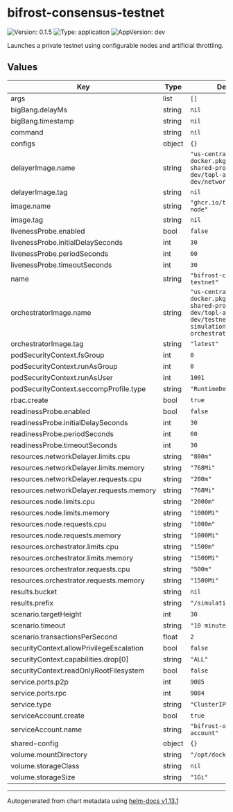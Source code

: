 # bifrost-consensus-testnet

![Version: 0.1.5](https://img.shields.io/badge/Version-0.1.5-informational?style=flat-square) ![Type: application](https://img.shields.io/badge/Type-application-informational?style=flat-square) ![AppVersion: dev](https://img.shields.io/badge/AppVersion-dev-informational?style=flat-square)

Launches a private testnet using configurable nodes and artificial throttling.

## Values

| Key | Type | Default | Description |
|-----|------|---------|-------------|
| args | list | `[]` |  |
| bigBang.delayMs | string | `nil` |  |
| bigBang.timestamp | string | `nil` |  |
| command | string | `nil` |  |
| configs | object | `{}` |  |
| delayerImage.name | string | `"us-central1-docker.pkg.dev/topl-shared-project-dev/topl-artifacts-dev/network-delayer"` |  |
| delayerImage.tag | string | `nil` |  |
| image.name | string | `"ghcr.io/topl/bifrost-node"` |  |
| image.tag | string | `nil` |  |
| livenessProbe.enabled | bool | `false` |  |
| livenessProbe.initialDelaySeconds | int | `30` |  |
| livenessProbe.periodSeconds | int | `60` |  |
| livenessProbe.timeoutSeconds | int | `30` |  |
| name | string | `"bifrost-consensus-testnet"` |  |
| orchestratorImage.name | string | `"us-central1-docker.pkg.dev/topl-shared-project-dev/topl-artifacts-dev/testnet-simulation-orchestrator"` |  |
| orchestratorImage.tag | string | `"latest"` |  |
| podSecurityContext.fsGroup | int | `0` |  |
| podSecurityContext.runAsGroup | int | `0` |  |
| podSecurityContext.runAsUser | int | `1001` |  |
| podSecurityContext.seccompProfile.type | string | `"RuntimeDefault"` |  |
| rbac.create | bool | `true` |  |
| readinessProbe.enabled | bool | `false` |  |
| readinessProbe.initialDelaySeconds | int | `30` |  |
| readinessProbe.periodSeconds | int | `60` |  |
| readinessProbe.timeoutSeconds | int | `30` |  |
| resources.networkDelayer.limits.cpu | string | `"800m"` |  |
| resources.networkDelayer.limits.memory | string | `"768Mi"` |  |
| resources.networkDelayer.requests.cpu | string | `"200m"` |  |
| resources.networkDelayer.requests.memory | string | `"768Mi"` |  |
| resources.node.limits.cpu | string | `"2000m"` |  |
| resources.node.limits.memory | string | `"1000Mi"` |  |
| resources.node.requests.cpu | string | `"1000m"` |  |
| resources.node.requests.memory | string | `"1000Mi"` |  |
| resources.orchestrator.limits.cpu | string | `"1500m"` |  |
| resources.orchestrator.limits.memory | string | `"1500Mi"` |  |
| resources.orchestrator.requests.cpu | string | `"500m"` |  |
| resources.orchestrator.requests.memory | string | `"1500Mi"` |  |
| results.bucket | string | `nil` |  |
| results.prefix | string | `"/simulation/results/"` |  |
| scenario.targetHeight | int | `30` |  |
| scenario.timeout | string | `"10 minutes"` |  |
| scenario.transactionsPerSecond | float | `2` |  |
| securityContext.allowPrivilegeEscalation | bool | `false` |  |
| securityContext.capabilities.drop[0] | string | `"ALL"` |  |
| securityContext.readOnlyRootFilesystem | bool | `false` |  |
| service.ports.p2p | int | `9085` |  |
| service.ports.rpc | int | `9084` |  |
| service.type | string | `"ClusterIP"` |  |
| serviceAccount.create | bool | `true` |  |
| serviceAccount.name | string | `"bifrost-orchestrator-account"` |  |
| shared-config | object | `{}` |  |
| volume.mountDirectory | string | `"/opt/docker/.bifrost"` |  |
| volume.storageClass | string | `nil` |  |
| volume.storageSize | string | `"1Gi"` |  |

----------------------------------------------
Autogenerated from chart metadata using [helm-docs v1.13.1](https://github.com/norwoodj/helm-docs/releases/v1.13.1)
